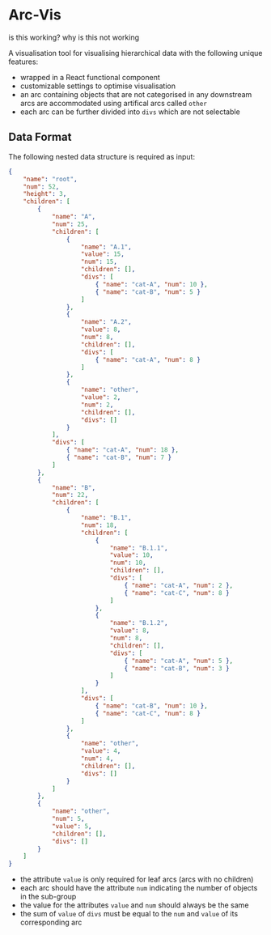 # Arc-Vis

is this working? why is this not working

A visualisation tool for visualising hierarchical data with the following unique features:
* wrapped in a React functional component
* customizable settings to optimise visualisation
* an arc containing objects that are not categorised in any downstream arcs are accommodated using artifical arcs called `other`
* each arc can be further divided into `divs` which are not selectable

## Data Format

The following nested data structure is required as input:

```json
{
	"name": "root",
	"num": 52,
	"height": 3,
	"children": [
		{
			"name": "A",
			"num": 25,
			"children": [
				{
					"name": "A.1",
					"value": 15,
					"num": 15,
					"children": [],
					"divs": [
						{ "name": "cat-A", "num": 10 },
						{ "name": "cat-B", "num": 5 }
					]
				},
				{
					"name": "A.2",
					"value": 8,
					"num": 8,
					"children": [],
					"divs": [
						{ "name": "cat-A", "num": 8 }
					]
				},
				{
					"name": "other",
					"value": 2,
					"num": 2,
					"children": [],
					"divs": []
				}
			],
			"divs": [
				{ "name": "cat-A", "num": 18 },
				{ "name": "cat-B", "num": 7 }
			]
		},
		{
			"name": "B",
			"num": 22,
			"children": [
				{
					"name": "B.1",
					"num": 18,
					"children": [
						{
							"name": "B.1.1",
							"value": 10,
							"num": 10,
							"children": [],
							"divs": [
								{ "name": "cat-A", "num": 2 },
								{ "name": "cat-C", "num": 8 }
							]
						},
						{
							"name": "B.1.2",
							"value": 8,
							"num": 8,
							"children": [],
							"divs": [
								{ "name": "cat-A", "num": 5 },
								{ "name": "cat-B", "num": 3 }
							]
						}
					],
					"divs": [
						{ "name": "cat-B", "num": 10 },
						{ "name": "cat-C", "num": 8 }
					]
				},
				{
					"name": "other",
					"value": 4,
					"num": 4,
					"children": [],
					"divs": []
				}
			]
		},
		{
			"name": "other",
			"num": 5,
			"value": 5,
			"children": [],
			"divs": []
		}
	]
}					
```

* the attribute `value` is only required for leaf arcs (arcs with no children)
* each arc should have the attribute `num` indicating the number of objects in the sub-group
* the value for the attributes `value` and `num` should always be the same
* the sum of `value` of `divs` must be equal to the `num` and `value` of its corresponding arc
